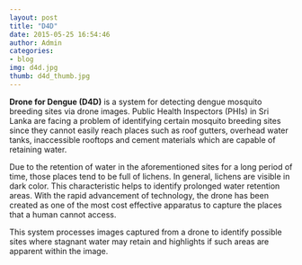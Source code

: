 ```yaml
---
layout: post
title: "D4D"
date: 2015-05-25 16:54:46
author: Admin
categories:
- blog
img: d4d.jpg
thumb: d4d_thumb.jpg
---
```


<b>Drone for Dengue (D4D)</b> is a system for detecting dengue mosquito breeding sites via drone images. Public Health Inspectors (PHIs) in Sri Lanka are facing a problem of identifying certain mosquito breeding sites since they cannot easily reach places such as roof gutters, overhead water tanks,
inaccessible rooftops and cement materials which are capable of retaining water. <!--more-->

Due to the retention of water in the aforementioned sites for a long period of time, those places tend to be full of lichens. In general, lichens are visible in dark color. This characteristic helps to identify prolonged water retention areas. With the rapid advancement of technology, the drone has been created as one of the most cost effective apparatus to capture the places that a human cannot access. 

This system processes images captured from a drone to identify possible sites where stagnant water may retain and highlights if such areas are apparent within the image. 

